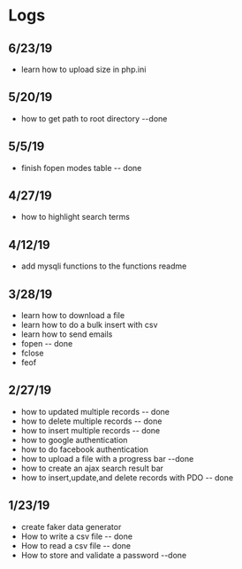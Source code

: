 # Logs


## 6/23/19
- learn how to upload size in php.ini

## 5/20/19
- how to get path to root directory --done


## 5/5/19
- finish fopen modes table -- done

## 4/27/19
- how to highlight search terms

## 4/12/19
- add mysqli functions to the functions readme

## 3/28/19
- learn how to download a file
- learn how to do a bulk insert with csv
- learn how to send emails
- fopen -- done
- fclose
- feof

## 2/27/19
- how to updated multiple records -- done
- how to delete multiple records -- done
- how to insert multiple records -- done
- how to google authentication
- how to do facebook authentication
- how to upload a file with a progress bar --done
- how to create an ajax search result bar
- how to insert,update,and delete records with PDO -- done

## 1/23/19
- create faker data generator
- How to write a csv file -- done
- How to read a csv file -- done
- How to store and validate a password --done
